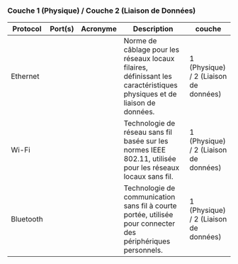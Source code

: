 ### Couche 1 (Physique) / Couche 2 (Liaison de Données) 

| Protocol  | Port(s) | Acronyme | Description                                                                                                             | couche                                |
| --------- | ------- | -------- | ----------------------------------------------------------------------------------------------------------------------- | ------------------------------------- |
| Ethernet  |         |          | Norme de câblage pour les réseaux locaux filaires, définissant les caractéristiques physiques et de liaison de données. | 1 (Physique) / 2 (Liaison de données) |
| Wi-Fi     |         |          | Technologie de réseau sans fil basée sur les normes IEEE 802.11, utilisée pour les réseaux locaux sans fil.             | 1 (Physique) / 2 (Liaison de données) |
| Bluetooth |         |          | Technologie de communication sans fil à courte portée, utilisée pour connecter des périphériques personnels.            | 1 (Physique) / 2 (Liaison de données) |

